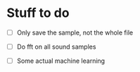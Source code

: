 Stuff to do
===========

- [ ] Only save the sample, not the whole file

- [ ] Do fft on all sound samples

- [ ] Some actual machine learning
